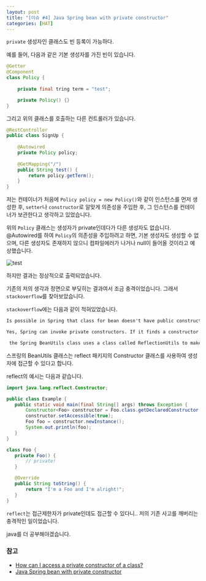 ```yaml
---
layout: post
title: "[이슈 #4] Java Spring bean with private constructor" 
categories: [HAT]
---
```


`private` 생성자인 클래스도 빈 등록이 가능하다.

예를 들어, 다음과 같은 기본 생성자를 가진 빈이 있습니다. 

```java
@Getter
@Component
class Policy {  
 
    private final tring term = "test";

    private Policy() {}
}
```
그리고 위의 클래스를 호출하는 다른 컨트롤러가 있습니다.
```java
@RestController
public class SignUp {
    
    @Autowired
    private Policy policy;
    
    @GetMapping("/")
    public String test() {
        return policy.getTerm();
    }   
}
```
저는 컨테이너가 처음에 `Policy policy = new Policy()`와 같이 인스턴스를 먼저 생성한 후, 
`setter`나 `constructor`로 알맞게 의존성을 주입한 후, 그 인스턴스를 컨테이너가 보관한다고 생각하고 있었습니다.

위의 `Policy` 클래스는 생성자가 private인데다가 다른 생성자도 없습니다. 
@Autowired를 하여 `Policy`의 의존성을 주입하려고 하면, 기본 생성자도 생성할 수 없으며, 
 다른 생성자도 존재하지 않으니 컴파일에러가 나거나 null이 들어올 것이라고 예상했습니다. 
 
 ![test](https://user-images.githubusercontent.com/56301069/92620226-6007e800-f2fd-11ea-8d47-8c963cd66bcc.png)
 
 하지만 결과는 정상적으로 출력되었습니다.

기존의 저의 생각과 정면으로 부딪히는 결과여서 조금 충격이었습니다. 그래서 `stackoverflow`를 
찾아보았습니다.

`stackoverflow`에는 다음과 같이 적혀있었습니다.
```markdown
Is possible in Spring that class for bean doesn't have public constructor but only private ?

Yes, Spring can invoke private constructors. If it finds a constructor with the right arguments, regardless of visibility, it will use reflection to set its constructor to be accessible.

 the Spring BeanUtils class uses a class called ReflectionUtils to make the constructor accessible.
```

스프링의 BeanUtils 클래스는 reflect 패키지의 Constructor<T> 클래스를 사용하여 
생성자에 접근할 수 있다고 합니다.

 reflect의 예시는 다음과 같습니다.
 ```java
import java.lang.reflect.Constructor;

public class Example {
    public static void main(final String[] args) throws Exception {
        Constructor<Foo> constructor = Foo.class.getDeclaredConstructor();
        constructor.setAccessible(true);
        Foo foo = constructor.newInstance();
        System.out.println(foo);
    }
}

class Foo {
    private Foo() {
        // private!
    }

    @Override
    public String toString() {
        return "I'm a Foo and I'm alright!";
    }
}
```

`reflect`는 접근제한자가 private인데도 접근할 수 있다니.. 저의 기존 
사고를 깨버리는 충격적인 일이었습니다. 

java를 더 공부해야겠습니다.

### 참고
- [How can I access a private constructor of a class?](https://stackoverflow.com/questions/2599440/how-can-i-access-a-private-constructor-of-a-class)
- [Java Spring bean with private constructor](https://stackoverflow.com/questions/7254496/java-spring-bean-with-private-constructor)
